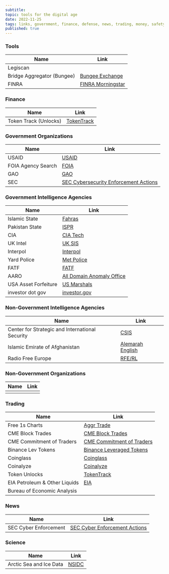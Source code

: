 ```yaml
---
subtitle:
topic: tools for the digital age 
date: 2022-11-25
tags: links, government, finance, defense, news, trading, money, safety, knowledge, 
published: true
---
```


### Tools

| Name            | Link                                                    |
|-----------------|---------------------------------------------------------|
| Legiscan        |                                                         |
| Bridge Aggregator (Bungee) | [Bungee Exchange](https://www.bungee.exchange/refuel) |
| FINRA           | [FINRA Morningstar](https://finra-markets.morningstar.com/MarketData/Default.jsp?sdkVersion=2.62.7) |

### Finance

| Name            | Link                                                    |
|-----------------|---------------------------------------------------------|
| Token Track (Unlocks) | [TokenTrack](https://tokentrack.co)                     |

### Government Organizations

| Name            | Link                                                    |
|-----------------|---------------------------------------------------------|
| USAID           | [USAID](https://www.usaid.gov)                          |
| FOIA Agency Search | [FOIA](https://www.foia.gov/#agency-search)            |
| GAO             | [GAO](https://www.gao.gov)                              |
| SEC             | [SEC Cybersecurity Enforcement Actions](https://www.sec.gov/spotlight/cybersecurity-enforcement-actions) |

### Government Intelligence Agencies

| Name            | Link                                                    |
|-----------------|---------------------------------------------------------|
| Islamic State   | [Fahras](https://fahras.co.za/)                         |
| Pakistan State  | [ISPR](https://Ispr.gov.pk)                             |
| CIA             | [CIA Tech](https://CIA.com/tech)                        |
| UK Intel        | [UK SIS](https://www.sis.gov.uk)                        |
| Interpol        | [Interpol](http://www.interpol.int/)                    |
| Yard Police     | [Met Police](http://content.met.police.uk/Home)         |
| FATF            | [FATF](http://www.fatf-gafi.org/pages/0%2C2987%2Cen_32250379_32235720_1_1_1_1_1%2C00.html) |
| AARO            | [All Domain Anomaly Office](https://www.aaro.mil)        |
| USA Asset Forfeiture | [US Marshals](https://www.usmarshals.gov/what-we-do/asset-forfeiture) |
| investor dot gov | [investor.gov](investor.gov) |

### Non-Government Intelligence Agencies

| Name            | Link                                                    |
|-----------------|---------------------------------------------------------|
| Center for Strategic and International Security | [CSIS](https://www.csis.org)     |
| Islamic Emirate of Afghanistan | [Alemarah English](https://www.alemarahenglish.af)   |
| Radio Free Europe | [RFE/RL](https://www.rferl.org)                         |

### Non-Government Organizations

| Name            | Link                                                    |
|-----------------|---------------------------------------------------------|
|                 |                                                         |

### Trading

| Name            | Link                                                    |
|-----------------|---------------------------------------------------------|
| Free 1s Charts  | [Aggr Trade](aggr.trade)                               |
| CME Block Trades | [CME Block Trades](https://www.cmegroup.com/clearing/operations-and-deliveries/accepted-trade-types/block-data.html#tradeDate=2023-11-24&groups=16&subGroups=54,55) |
| CME Commitment of Traders | [CME Commitment of Traders](https://www.cmegroup.com/clearing/operations-and-deliveries/accepted-trade-types/block-data.html#tradeDate=2023-11-24&groups=16&subGroups=54,55) |
| Binance Lev Tokens | [Binance Leveraged Tokens](https://www.binance.com/en/leveraged-tokens/tokens/allTokens/1INCHUP) |
| Coinglass       | [Coinglass](www.coinglass.com)                          |
| Coinalyze       | [Coinalyze](https://coinalyze.net)                       |
| Token Unlocks   | [TokenTrack](https://tokentrack.co)                     |
| EIA Petroleum & Other Liquids | [EIA](https://www.eia.gov/petroleum/weekly/index.php) |
| Bureau of Economic Analysis |                                                         |

### News

| Name            | Link                                                    |
|-----------------|---------------------------------------------------------|
| SEC Cyber Enforcement | [SEC Cyber Enforcement Actions](https://www.sec.gov/spotlight/cybersecurity-enforcement-actions) |

### Science

| Name            | Link                                                    |
|-----------------|---------------------------------------------------------|
| Arctic Sea and Ice Data | [NSIDC](https://nsidc.org/arcticseaicenews/)           |
